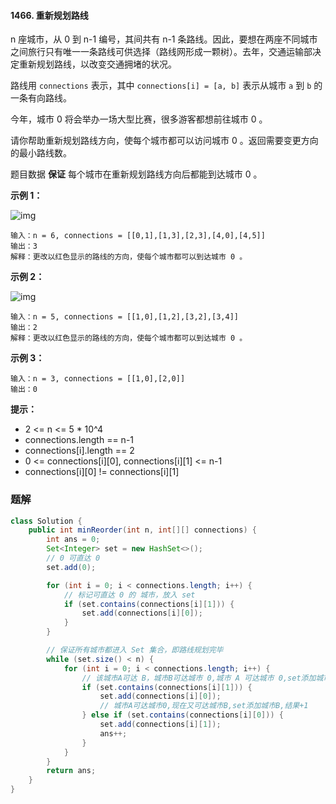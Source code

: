 #### 1466. 重新规划路线

n 座城市，从 0 到 n-1 编号，其间共有 n-1 条路线。因此，要想在两座不同城市之间旅行只有唯一一条路线可供选择（路线网形成一颗树）。去年，交通运输部决定重新规划路线，以改变交通拥堵的状况。

路线用 `connections` 表示，其中 `connections[i] = [a, b]` 表示从城市 `a` 到 `b` 的一条有向路线。

今年，城市 0 将会举办一场大型比赛，很多游客都想前往城市 0 。

请你帮助重新规划路线方向，使每个城市都可以访问城市 0 。返回需要变更方向的最小路线数。

题目数据 **保证** 每个城市在重新规划路线方向后都能到达城市 0 。

**示例 1：**

![img](http://gitlab.wsh-study.com/xp-study/LeeteCode/blob/master/数据结构/基础数据结构/图/images/重新规划路线/1.jpg)

```shell
输入：n = 6, connections = [[0,1],[1,3],[2,3],[4,0],[4,5]]
输出：3
解释：更改以红色显示的路线的方向，使每个城市都可以到达城市 0 。
```

**示例 2：**

![img](http://gitlab.wsh-study.com/xp-study/LeeteCode/blob/master/数据结构/基础数据结构/图/images/重新规划路线/2.jpg)

```shell
输入：n = 5, connections = [[1,0],[1,2],[3,2],[3,4]]
输出：2
解释：更改以红色显示的路线的方向，使每个城市都可以到达城市 0 。
```

**示例 3：**

```shell
输入：n = 3, connections = [[1,0],[2,0]]
输出：0
```

**提示：**

* 2 <= n <= 5 * 10^4
* connections.length == n-1
* connections[i].length == 2
* 0 <= connections[i][0], connections[i][1] <= n-1
* connections[i][0] != connections[i][1]

### 题解

```java
class Solution {
    public int minReorder(int n, int[][] connections) {
        int ans = 0;
        Set<Integer> set = new HashSet<>();
        // 0 可直达 0
        set.add(0);

        for (int i = 0; i < connections.length; i++) {
            // 标记可直达 0 的 城市，放入 set
            if (set.contains(connections[i][1])) {
                set.add(connections[i][0]);
            }
        }

        // 保证所有城市都进入 Set 集合，即路线规划完毕
        while (set.size() < n) {
            for (int i = 0; i < connections.length; i++) {
                // 该城市A可达 B，城市B可达城市 0,城市 A 可达城市 0,set添加城市A
                if (set.contains(connections[i][1])) {
                    set.add(connections[i][0]);
                    // 城市A可达城市0,现在又可达城市B,set添加城市B,结果+1
                } else if (set.contains(connections[i][0])) {
                    set.add(connections[i][1]);
                    ans++;
                }
            }
        }
        return ans;
    }
}
```

